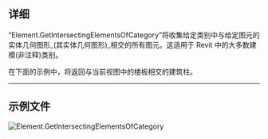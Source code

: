 ## 详细
“Element.GetIntersectingElementsOfCategory”将收集给定类别中与给定图元的实体几何图形_(其实体几何图形)_相交的所有图元。这适用于 Revit 中的大多数建模(非注释)类别。

在下面的示例中，将返回与当前视图中的楼板相交的建筑柱。
___
## 示例文件

![Element.GetIntersectingElementsOfCategory](./Revit.Elements.Element.GetIntersectingElementsOfCategory_img.jpg)
